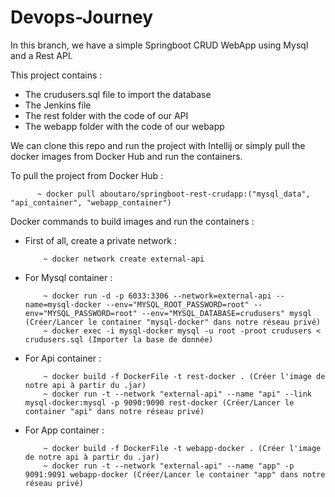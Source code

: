 # Devops-Journey
In this branch, we have a simple Springboot CRUD WebApp using Mysql and a Rest API.

This project contains :
- The crudusers.sql file to import the database 
- The Jenkins file
- The rest folder with the code of our API
- The webapp folder with the code of our webapp

We can clone this repo and run the project with Intellij or simply pull the docker images from Docker Hub and run the containers. 

To pull the project from Docker Hub : 

          ~ docker pull aboutaro/springboot-rest-crudapp:("mysql_data", "api_container", "webapp_container")

Docker commands to build images and run the containers : 

- First of all, create a private network : 

          ~ docker network create external-api 

- For Mysql container : 

          ~ docker run -d -p 6033:3306 --network=external-api --name=mysql-docker --env="MYSQL_ROOT_PASSWORD=root" --env="MYSQL_PASSWORD=root" --env="MYSQL_DATABASE=crudusers" mysql (Créer/Lancer le container "mysql-docker" dans notre réseau privé)
          ~ docker exec -i mysql-docker mysql -u root -proot crudusers < crudusers.sql (Importer la base de donnée)

- For Api container :   

          ~ docker build -f DockerFile -t rest-docker . (Créer l'image de notre api à partir du .jar)
          ~ docker run -t --network "external-api" --name "api" --link mysql-docker:mysql -p 9090:9090 rest-docker (Créer/Lancer le container "api" dans notre réseau privé)

- For App container :   

          ~ docker build -f DockerFile -t webapp-docker . (Créer l'image de notre api à partir du .jar)
          ~ docker run -t --network "external-api" --name "app" -p 9091:9091 webapp-docker (Créer/Lancer le container "app" dans notre réseau privé)
